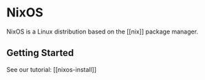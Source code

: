 # NixOS

NixOS is a Linux distribution based on the [[nix]] package manager. 

## Getting Started

See our tutorial: [[nixos-install]]